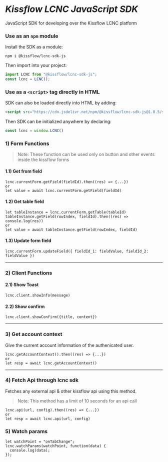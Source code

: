 # _Kissflow LCNC JavaScript SDK_
JavaScript SDK for developing over the Kissflow LCNC platform


### Use as an `npm` module
Install the SDK as a module:

`npm i @kissflow/lcnc-sdk-js`

Then import into your project:
```js
import LCNC from "@kissflow/lcnc-sdk-js";
const lcnc = LCNC();
```

### Use as a `<script>` tag directly in HTML
SDK can also be loaded directly into HTML by adding:
```html
<script src="https://cdn.jsdelivr.net/npm/@kissflow/lcnc-sdk-js@1.0.5/src/index.min.js"></script>
```
Then SDK can be initialized anywhere by declaring:

```js
const lcnc = window.LCNC()
```

### 1) Form Functions
> Note: These function can be used only on button and other events inside the kissflow forms
#### 1.1) Get from field
```
lcnc.currentForm.getField(fieldId).then((res) => {...})
or  
let value = await lcnc.currentForm.getField(fieldId)
```
#### 1.2) Get table field
```
let tableInstance = lcnc.currentForm.getTable(tableId)
tableInstance.getField(rowIndex, fieldId).then((res) => console.log(res))
or  
let value = await tableInstance.getField(rowIndex, fieldId)
```
#### 1.3) Update form field
```
lcnc.currentForm.updateField({ fieldId_1: fieldValue, fieldId_2: fieldValue })
```
------------------------------
### 2) Client Functions
#### 2.1) Show Toast
```
lcnc.client.showInfo(message)
```
#### 2.2) Show confirm
```
lcnc.client.showConfirm({title, content})
```
------------------------------
### 3) Get account context

Give the current account information of the authenicated user.

```
lcnc.getAccountContext().then((res) => {...})
or
let resp = await lcnc.getAccountContext()
```
------------------------------
### 4) Fetch Api through lcnc sdk

Fetches any external api & other kissflow api using this method.

> Note: This method has a limit of 10 seconds for an api call

```
lcnc.api(url, config).then((res) => {...})
or
let resp = await lcnc.api(url, config)
```
### 5) Watch params
```
let watchPoint = "onTabChange";
lcnc.watchParams(watchPoint, function(data) {
  console.log(data);
});
```